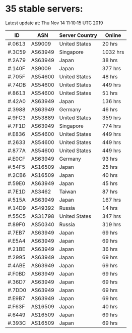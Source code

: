 # 35 stable servers:

Latest update at: Thu Nov 14 11:10:15 UTC 2019

| ID | ASN | Server Country | Online |
| -- | --- | -------------- | ------ |
| #.0613 | AS9009 | United States | 20 hrs |
| #.3C59 | AS63949 | Singapore | 1032 hrs |
| #.2A79 | AS63949 | Japan | 38 hrs |
| #.140F | AS9009 | Japan | 377 hrs |
| #.705F | AS54600 | United States | 48 hrs |
| #.74DB | AS54600 | United States | 449 hrs |
| #.8613 | AS54600 | United States | 51 hrs |
| #.42A0 | AS63949 | Japan | 136 hrs |
| #.3988 | AS63949 | Germany | 46 hrs |
| #.9FC3 | AS53889 | United States | 359 hrs |
| #.7F1D | AS63949 | Singapore | 774 hrs |
| #.E836 | AS54600 | United States | 449 hrs |
| #.2633 | AS54600 | United States | 449 hrs |
| #.877A | AS54600 | United States | 449 hrs |
| #.E0CF | AS63949 | Germany | 93 hrs |
| #.54F5 | AS16509 | Japan | 25 hrs |
| #.2CB6 | AS16509 | Japan | 40 hrs |
| #.59E0 | AS63949 | Japan | 45 hrs |
| #.7E1D | AS3462 | Taiwan | 87 hrs |
| #.515A | AS63949 | Japan | 167 hrs |
| #.14D9 | AS49392 | Russia | 14 hrs |
| #.55C5 | AS31798 | United States | 347 hrs |
| #.89F0 | AS50340 | Russia | 319 hrs |
| #.7EB7 | AS63949 | Japan | 69 hrs |
| #.E5A4 | AS63949 | Japan | 69 hrs |
| #.21BE | AS63949 | Japan | 36 hrs |
| #.2995 | AS63949 | Japan | 69 hrs |
| #.4ABE | AS63949 | Japan | 69 hrs |
| #.F0BD | AS63949 | Japan | 69 hrs |
| #.36D7 | AS63949 | Japan | 69 hrs |
| #.7DD0 | AS63949 | Japan | 69 hrs |
| #.E9B7 | AS63949 | Japan | 69 hrs |
| #.F63F | AS16509 | Japan | 40 hrs |
| #.6449 | AS16509 | Japan | 69 hrs |
| #.393C | AS16509 | Japan | 69 hrs |

